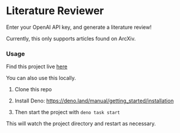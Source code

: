 # Literature Reviewer

Enter your OpenAI API key, and generate a literature review!

Currently, this only supports articles found on ArcXiv.

### Usage

Find this project live [here](https://litrev.moonstripe.com/)

You can also use this locally. 

1) Clone this repo

2) Install Deno: https://deno.land/manual/getting_started/installation

3) Then start the project with ```deno task start```

This will watch the project directory and restart as necessary.
